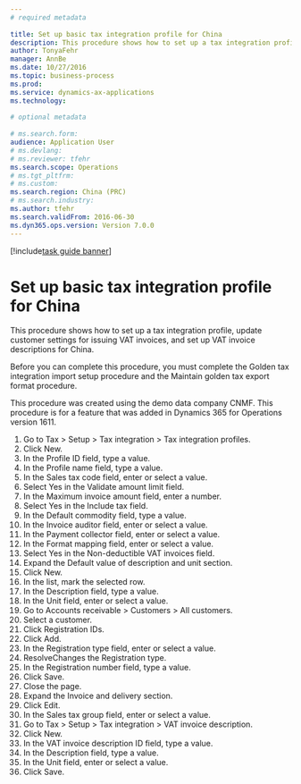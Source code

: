 ```yaml
--- 
# required metadata 
 
title: Set up basic tax integration profile for China
description: This procedure shows how to set up a tax integration profile, update customer settings for issuing VAT invoices, and set up VAT invoice descriptions for China. 
author: TonyaFehr 
manager: AnnBe 
ms.date: 10/27/2016
ms.topic: business-process 
ms.prod:  
ms.service: dynamics-ax-applications 
ms.technology:  
 
# optional metadata 
 
# ms.search.form:   
audience: Application User 
# ms.devlang:  
# ms.reviewer: tfehr 
ms.search.scope: Operations 
# ms.tgt_pltfrm:  
# ms.custom:  
ms.search.region: China (PRC)
# ms.search.industry: 
ms.author: tfehr 
ms.search.validFrom: 2016-06-30 
ms.dyn365.ops.version: Version 7.0.0 
---
```


[!include[task guide banner](../../includes/task-guide-banner.md)]

# Set up basic tax integration profile for China

This procedure shows how to set up a tax integration profile, update customer settings for issuing VAT invoices, and set up VAT invoice descriptions for China.

Before you can complete this procedure, you must complete the Golden tax integration import setup procedure and the Maintain golden tax export format procedure.

This procedure was created using the demo data company CNMF. This procedure is for a feature that was added in Dynamics 365 for Operations version 1611.

1. Go to Tax > Setup > Tax integration > Tax integration profiles.
2. Click New.
3. In the Profile ID field, type a value.
4. In the Profile name field, type a value.
5. In the Sales tax code field, enter or select a value.
6. Select Yes in the Validate amount limit field.
7. In the Maximum invoice amount field, enter a number.
8. Select Yes in the Include tax field.
9. In the Default commodity field, type a value.
10. In the Invoice auditor field, enter or select a value.
11. In the Payment collector field, enter or select a value.
12. In the Format mapping field, enter or select a value.
13. Select Yes in the Non-deductible VAT invoices field.
14. Expand the Default value of description and unit section.
15. Click New.
16. In the list, mark the selected row.
17. In the Description field, type a value.
18. In the Unit field, enter or select a value.
19. Go to Accounts receivable > Customers > All customers.
20. Select a customer.
21. Click Registration IDs.
22. Click Add.
23. In the Registration type field, enter or select a value.
24. ResolveChanges the Registration type.
25. In the Registration number field, type a value.
26. Click Save.
27. Close the page.
28. Expand the Invoice and delivery section.
29. Click Edit.
30. In the Sales tax group field, enter or select a value.
31. Go to Tax > Setup > Tax integration > VAT invoice description.
32. Click New.
33. In the VAT invoice description ID field, type a value.
34. In the Description field, type a value.
35. In the Unit field, enter or select a value.
36. Click Save.

